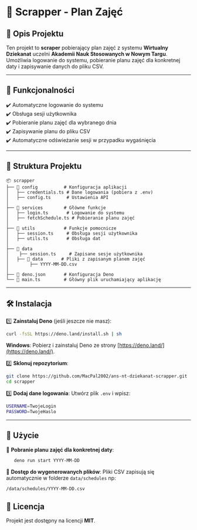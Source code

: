# 📌 Scrapper - Plan Zajęć

## 📖 Opis Projektu
Ten projekt to **scraper** pobierający plan zajęć z systemu **Wirtualny Dziekanat** uczelni **Akademii Nauk Stosowanych w Nowym Targu**. Umożliwia logowanie do systemu, pobieranie planu zajęć dla konkretnej daty i zapisywanie danych do pliku CSV.

---

## 🚀 Funkcjonalności
 ✔️ Automatyczne logowanie do systemu  
 ✔️ Obsługa sesji użytkownika  
 ✔️ Pobieranie planu zajęć dla wybranego dnia  
 ✔️ Zapisywanie planu do pliku CSV  
 ✔️ Automatyczne odświeżanie sesji w przypadku wygaśnięcia  

---

## 📂 Struktura Projektu
```
📦 scrapper
├── 📂 config          # Konfiguracja aplikacji
│   ├── credentials.ts # Dane logowania (pobiera z .env)
│   ├── config.ts      # Ustawienia API
│
├── 📂 services        # Główne funkcje
│   ├── login.ts       # Logowanie do systemu
│   ├── fetchSchedule.ts # Pobieranie planu zajęć
│
├── 📂 utils           # Funkcje pomocnicze
│   ├── session.ts     # Obsługa sesji użytkownika
│   ├── utils.ts       # Obsługa dat
│
├── 📂 data
│    ├── session.ts     # Zapisane sesje użytkownika
│   ├── 📂 data       # Pliki z zapisanym planem zajęć
│        ├── YYYY-MM-DD.csv
│
├── 📜 deno.json       # Konfiguracja Deno
└── 📜 main.ts         # Główny plik uruchamiający aplikację
```

---

## 🛠 Instalacja
1️⃣ **Zainstaluj Deno** (jeśli jeszcze nie masz):
   ```sh
   curl -fsSL https://deno.land/install.sh | sh
   ```
   **Windows**: Pobierz i zainstaluj Deno ze strony [https://deno.land/](https://deno.land/).

2️⃣ **Sklonuj repozytorium**:
   ```sh
   git clone https://github.com/MacPal2002/ans-nt-dziekanat-scrapper.git
   cd scrapper
   ```

3️⃣ **Dodaj dane logowania**:
   Utwórz plik `.env` i wpisz:
   ```sh
   USERNAME=TwojeLogin
   PASSWORD=TwojeHaslo
   ```

---

## 📝 Użycie
📌 **Pobranie planu zajęć dla konkretnej daty**:
```sh
   deno run start YYYY-MM-DD
```

📌 **Dostęp do wygenerowanych plików**:
Pliki CSV zapisują się automatycznie w folderze `data/schedules` np:
```
/data/schedules/YYYY-MM-DD.csv
```

## 📜 Licencja
Projekt jest dostępny na licencji **MIT**.
